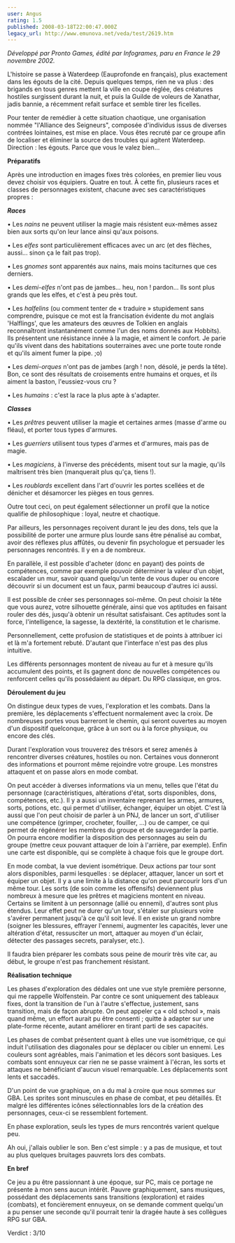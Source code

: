 ```yaml
---
user: Angus
rating: 1.5
published: 2008-03-18T22:00:47.000Z
legacy_url: http://www.emunova.net/veda/test/2619.htm
---
```

_Développé par Pronto Games, édité par Infogrames, paru en France le 29 novembre 2002\._  

  

L'histoire se passe à Waterdeep (Eauprofonde en français), plus exactement dans les égouts de la cité. Depuis quelques temps, rien ne va plus : des brigands en tous genres mettent la ville en coupe réglée, des créatures hostiles surgissent durant la nuit, et puis la Guilde de voleurs de Xanathar, jadis bannie, a récemment refait surface et semble tirer les ficelles.  

Pour tenter de remédier à cette situation chaotique, une organisation nommée "l'Alliance des Seigneurs", composée d'individus issus de diverses contrées lointaines, est mise en place. Vous êtes recruté par ce groupe afin de localiser et éliminer la source des troubles qui agitent Waterdeep. Direction : les égouts. Parce que vous le valez bien...  

  

**Préparatifs**  

  

Après une introduction en images fixes très colorées, en premier lieu vous devez choisir vos équipiers. Quatre en tout. À cette fin, plusieurs races et classes de personnages existent, chacune avec ses caractéristiques propres :  

  

**_Races_**  

  

• Les _nains_ ne peuvent utiliser la magie mais résistent eux-mêmes assez bien aux sorts qu'on leur lance ainsi qu'aux poisons.  

• Les _elfes_ sont particulièrement efficaces avec un arc (et des flèches, aussi... sinon ça le fait pas trop).  

• Les _gnomes_ sont apparentés aux nains, mais moins taciturnes que ces derniers.  

• Les _demi-elfes_ n'ont pas de jambes... heu, non ! pardon... Ils sont plus grands que les elfes, et c'est à peu près tout.  

• Les _halfelins_ (ou comment tenter de « traduire » stupidement sans comprendre, puisque ce mot est la francisation évidente du mot anglais 'Halflings', que les amateurs des œuvres de Tolkien en anglais reconnaîtront instantanément comme l'un des noms donnés aux Hobbits). Ils présentent une résistance innée à la magie, et aiment le confort. Je parie qu'ils vivent dans des habitations souterraines avec une porte toute ronde et qu'ils aiment fumer la pipe. ;o)  

• Les _demi-orques_ n'ont pas de jambes (argh ! non, désolé, je perds la tête). Bon, ce sont des résultats de croisements entre humains et orques, et ils aiment la baston, l'eussiez-vous cru ?  

• Les _humains_ : c'est la race la plus apte à s'adapter.  

  

**_Classes_**  

  

• Les _prêtres_ peuvent utiliser la magie et certaines armes (masse d'arme ou fléau), et porter tous types d'armures.  

• Les _guerriers_ utilisent tous types d'armes et d'armures, mais pas de magie.  

• Les _magiciens_, à l'inverse des précédents, misent tout sur la magie, qu'ils maîtrisent très bien (manquerait plus qu'ça, tiens !).  

• Les _roublards_ excellent dans l'art d'ouvrir les portes scellées et de dénicher et désamorcer les pièges en tous genres.  

  

Outre tout ceci, on peut également sélectionner un profil que la notice qualifie de philosophique : loyal, neutre et chaotique.  

Par ailleurs, les personnages reçoivent durant le jeu des dons, tels que la possibilité de porter une armure plus lourde sans être pénalisé au combat, avoir des réflexes plus affûtés, ou devenir fin psychologue et persuader les personnages rencontrés. Il y en a de nombreux.  

En parallèle, il est possible d'acheter (donc en payant) des points de compétences, comme par exemple pouvoir déterminer la valeur d'un objet, escalader un mur, savoir quand quelqu'un tente de vous duper ou encore découvrir si un document est un faux, parmi beaucoup d'autres ici aussi.  

Il est possible de créer ses personnages soi-même. On peut choisir la tête que vous aurez, votre silhouette générale, ainsi que vos aptitudes en faisant rouler des dés, jusqu'à obtenir un résultat satisfaisant. Ces aptitudes sont la force, l'intelligence, la sagesse, la dextérité, la constitution et le charisme.  

  

Personnellement, cette profusion de statistiques et de points à attribuer ici et là m'a fortement rebuté. D'autant que l'interface n'est pas des plus intuitive.  

  

Les différents personnages montent de niveau au fur et à mesure qu'ils accumulent des points, et ils gagnent donc de nouvelles compétences ou renforcent celles qu'ils possédaient au départ. Du RPG classique, en gros.  

  

**Déroulement du jeu**  

  

On distingue deux types de vues, l'exploration et les combats. Dans la première, les déplacements s'effectuent normalement avec la croix. De nombreuses portes vous barreront le chemin, qui seront ouvertes au moyen d'un dispositif quelconque, grâce à un sort ou à la force physique, ou encore des clés.  

Durant l'exploration vous trouverez des trésors et serez amenés à rencontrer diverses créatures, hostiles ou non. Certaines vous donneront des informations et pourront même rejoindre votre groupe. Les monstres attaquent et on passe alors en mode combat.  

On peut accéder à diverses informations via un menu, telles que l'état du personnage (caractéristiques, altérations d'état, sorts disponibles, dons, compétences, etc.). Il y a aussi un inventaire reprenant les armes, armures, sorts, potions, etc. qui permet d'utiliser, échanger, équiper un objet. C'est là aussi que l'on peut choisir de parler à un PNJ, de lancer un sort, d'utiliser une compétence (grimper, crocheter, fouiller, ...) ou de camper, ce qui permet de régénérer les membres du groupe et de sauvegarder la partie. On pourra encore modifier la disposition des personnages au sein du groupe (mettre ceux pouvant attaquer de loin à l'arrière, par exemple). Enfin une carte est disponible, qui se complète à chaque fois que le groupe dort.  

  

En mode combat, la vue devient isométrique. Deux actions par tour sont alors disponibles, parmi lesquelles : se déplacer, attaquer, lancer un sort et équiper un objet. Il y a une limite à la distance qu'on peut parcourir lors d'un même tour. Les sorts (de soin comme les offensifs) deviennent plus nombreux à mesure que les prêtres et magiciens montent en niveau. Certains se limitent à un personnage (allié ou ennemi), d'autres sont plus étendus. Leur effet peut ne durer qu'un tour, s'étaler sur plusieurs voire s'avérer permanent jusqu'à ce qu'il soit levé. Il en existe un grand nombre (soigner les blessures, effrayer l'ennemi, augmenter les capacités, lever une altération d'état, ressusciter un mort, attaquer au moyen d'un éclair, détecter des passages secrets, paralyser, etc.).  

Il faudra bien préparer les combats sous peine de mourir très vite car, au début, le groupe n'est pas franchement résistant.  

  

**Réalisation technique**  

  

Les phases d'exploration des dédales ont une vue style première personne, qui me rappelle Wolfenstein. Par contre ce sont uniquement des tableaux fixes, dont la transition de l'un à l'autre s'effectue, justement, sans transition, mais de façon abrupte. On peut appeler ça « old school », mais quand même, un effort aurait pu être consenti ; quitte à adapter sur une plate-forme récente, autant améliorer en tirant parti de ses capacités.  

  

Les phases de combat présentent quant à elles une vue isométrique, ce qui induit l'utilisation des diagonales pour se déplacer ou cibler un ennemi. Les couleurs sont agréables, mais l'animation et les décors sont basiques. Les combats sont ennuyeux car rien ne se passe vraiment à l'écran, les sorts et attaques ne bénéficiant d'aucun visuel remarquable. Les déplacements sont lents et saccadés.  

  

D'un point de vue graphique, on a du mal à croire que nous sommes sur GBA. Les sprites sont minuscules en phase de combat, et peu détaillés. Et malgré les différentes icônes sélectionnables lors de la création des personnages, ceux-ci se ressemblent fortement.  

En phase exploration, seuls les types de murs rencontrés varient quelque peu.  

  

Ah oui, j'allais oublier le son. Ben c'est simple : y a pas de musique, et tout au plus quelques bruitages pauvrets lors des combats.  

  

**En bref**  

  

Ce jeu a pu être passionnant à une époque, sur PC, mais ce portage ne présente à mon sens aucun intérêt. Pauvre graphiquement, sans musiques, possédant des déplacements sans transitions (exploration) et raides (combats), et foncièrement ennuyeux, on se demande comment quelqu'un a pu penser une seconde qu'il pourrait tenir la dragée haute à ses collègues RPG sur GBA.  

  

Verdict : 3/10